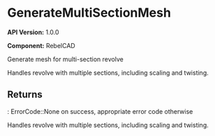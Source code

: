 # GenerateMultiSectionMesh

**API Version:** 1.0.0

**Component:** RebelCAD

Generate mesh for multi-section revolve

Handles revolve with multiple sections, including scaling and twisting.

## Returns

: ErrorCode::None on success, appropriate error code otherwise

Handles revolve with multiple sections, including scaling and twisting.


